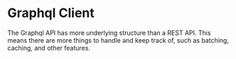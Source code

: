 
# Graphql Client
The Graphql API has more underlying structure than a REST API. This means there are more things to handle and keep track of, such as batching, caching, and other features. 